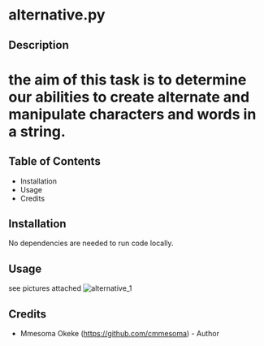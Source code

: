 # alternative.py

## Description
# the aim of this task is to determine our abilities to create alternate and manipulate characters and words in a string.

## Table of Contents

- Installation
- Usage
- Credits

## Installation

No dependencies are needed to run code locally.

## Usage
see pictures attached
![alternative_1](codingTasks/alternative_1.png)



## Credits

- Mmesoma Okeke (https://github.com/cmmesoma) - Author
